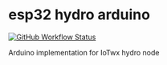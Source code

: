 # esp32 hydro arduino

[![GitHub Workflow Status](https://img.shields.io/github/workflow/status/NCAR/esp32-atomlite-arduino-hydro-node/Build?logo=github&style=for-the-badge)](https://github.com/NCAR/esp32-atomlite-arduino-hydro-node/actions)

Arduino implementation for IoTwx hydro node
